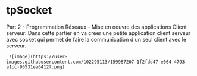 # tpSocket

Part 2 - Programmation Réseaux - Mise en oeuvre des applications Client serveur:
Dans cette partier en va creer une petite application client serveur avec socket qui permet de faire la communication  d un seul client avec le serveur.
     
     ![image](https://user-images.githubusercontent.com/102295113/159987207-1f2fdd47-e064-4793-a1cc-96531ea6412f.png)


